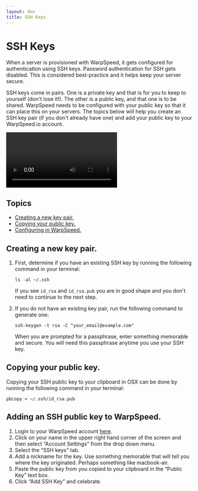 ```yaml
---
layout: doc
title: SSH Keys
---
```


# SSH Keys

When a server is provisioned with WarpSpeed, it gets configured for authentication using SSH keys. Password authentication for SSH gets disabled. This is considered best-practice and it helps keep your server secure.

SSH keys come in pairs. One is a private key and that is for you to keep to yourself (don't lose it!). The other is a public key, and that one is to be shared. WarpSpeed needs to be configured with your public key so that it can place this on your servers. The topics below will help you create an SSH key pair (if you don't already have one) and add your public key to your WarpSpeed.io account.

<video src="http://warpspeedio.s3.amazonaws.com/ws_ssh_key_mac.mp4" controls preload="auto" height="auto"></video>

## Topics

- [Creating a new key pair.](#ssh-keys-create)
- [Copying your public key.](#ssh-keys-copy)
- [Configuring in WarpSpeed.](#ssh-keys-warpspeed)

## <a name="ssh-keys-create"></a>Creating a new key pair.

1. First, determine if you have an existing SSH key by running the following command in your terminal:

    ```
    ls -al ~/.ssh
    ```

    If you see `id_rsa` and `id_rsa.pub` you are in good shape and you don't need to continue to the next step.

1. If you do not have an existing key pair, run the following command to generate one:

    ```
    ssh-keygen -t rsa -C "your_email@example.com"
    ```

    When you are prompted for a passphrase, enter something memorable and secure. You will need this passphrase anytime you use your SSH key.

## <a name="ssh-keys-copy"></a>Copying your public key.

Copying your SSH public key to your clipboard in OSX can be done by running the following command in your terminal:

	pbcopy < ~/.ssh/id_rsa.pub

## <a name="ssh-keys-warpspeed"></a>Adding an SSH public key to WarpSpeed.

1. Login to your WarpSpeed account [here](https://warpspeed.io/login).
1. Click on your name in the upper right hand corner of the screen and then select “Account Settings” from the drop down menu.
1. Select the “SSH keys” tab.
1. Add a nickname for the key. Use something memorable that will tell you where the key originated. Perhaps something like macbook-air.
1. Paste the public key from you copied to your clipboard in the “Public Key” text box.
1. Click “Add SSH Key” and celebrate.
